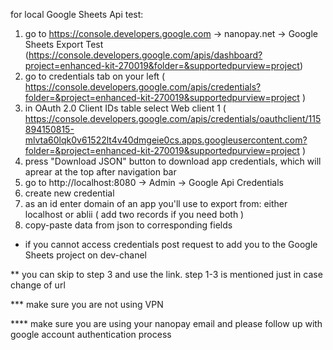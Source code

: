 for local Google Sheets Api test:
1. go to https://console.developers.google.com -> nanopay.net -> Google Sheets Export Test (https://console.developers.google.com/apis/dashboard?project=enhanced-kit-270019&folder=&supportedpurview=project)
2. go to credentials tab on your left ( https://console.developers.google.com/apis/credentials?folder=&project=enhanced-kit-270019&supportedpurview=project ) 
3. in OAuth 2.0 Client IDs table select Web client 1 ( https://console.developers.google.com/apis/credentials/oauthclient/115894150815-mlvta60lqk0v61522lt4v40dmgeie0cs.apps.googleusercontent.com?folder=&project=enhanced-kit-270019&supportedpurview=project )
4. press "Download JSON" button to download app credentials, which will aprear at the top after navigation bar
5. go to http://localhost:8080 -> Admin -> Google Api Credentials
6. create new credential
7. as an id enter domain of an app you'll use to export from: either localhost or ablii ( add two records if you need both )
8. copy-paste data from json to corresponding fields


* if you cannot access credentials post request to add you to the Google Sheets project on dev-chanel

** you can skip to step 3 and use the link. step 1-3 is mentioned just in case change of url 

*** make sure you are not using VPN

**** make sure you are using your nanopay email and please follow up with google account authentication process
